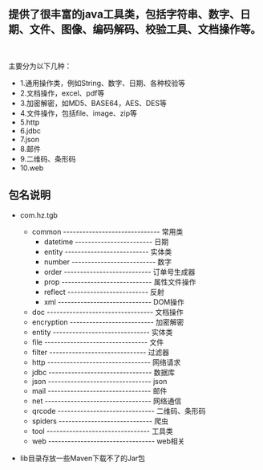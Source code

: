 ## 提供了很丰富的java工具类，包括字符串、数字、日期、文件、图像、编码解码、校验工具、文档操作等。
<br/>

主要分为以下几种：

- 1.通用操作类，例如String、数字、日期、各种校验等
- 2.文档操作，excel、pdf等
- 3.加密解密，如MD5、BASE64，AES、DES等
- 4.文件操作，包括file、image、zip等
- 5.http
- 6.jdbc
- 7.json
- 8.邮件
- 9.二维码、条形码
- 10.web

## 包名说明

- com.hz.tgb
	- common ------------------------------ 常用类
		- datetime ------------------------ 日期
		- entity -------------------------- 实体类
		- number -------------------------- 数字
		- order --------------------------- 订单号生成器
		- prop ---------------------------- 属性文件操作
		- reflect ------------------------- 反射
		- xml ----------------------------- DOM操作
	- doc --------------------------------- 文档操作
	- encryption -------------------------- 加密解密
	- entity ------------------------------ 实体类
	- file -------------------------------- 文件
	- filter ------------------------------ 过滤器
	- http -------------------------------- 网络请求
	- jdbc -------------------------------- 数据库
	- json -------------------------------- json
	- mail -------------------------------- 邮件
	- net --------------------------------- 网络通信
	- qrcode ------------------------------ 二维码、条形码
	- spiders ----------------------------- 爬虫
	- tool -------------------------------- 工具类
	- web --------------------------------- web相关
	
- lib目录存放一些Maven下载不了的Jar包

